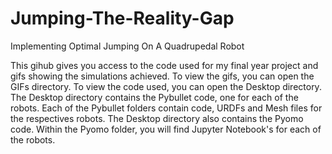 # Jumping-The-Reality-Gap
Implementing Optimal Jumping On A Quadrupedal Robot

This gihub gives you access to the code used for my final year project and gifs showing the simulations achieved.
To view the gifs, you can open the GIFs directory.
To view the code used, you can open the Desktop directory.
The Desktop directory contains the Pybullet code, one for each of the robots.
Each of the Pybullet folders contain code, URDFs and Mesh files for the respectives robots.
The Desktop directory also contains the Pyomo code. Within the Pyomo folder, you will find Jupyter Notebook's for each of the robots. 
